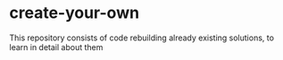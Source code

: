 # create-your-own
This repository consists of code rebuilding already existing solutions, to learn in detail about them
